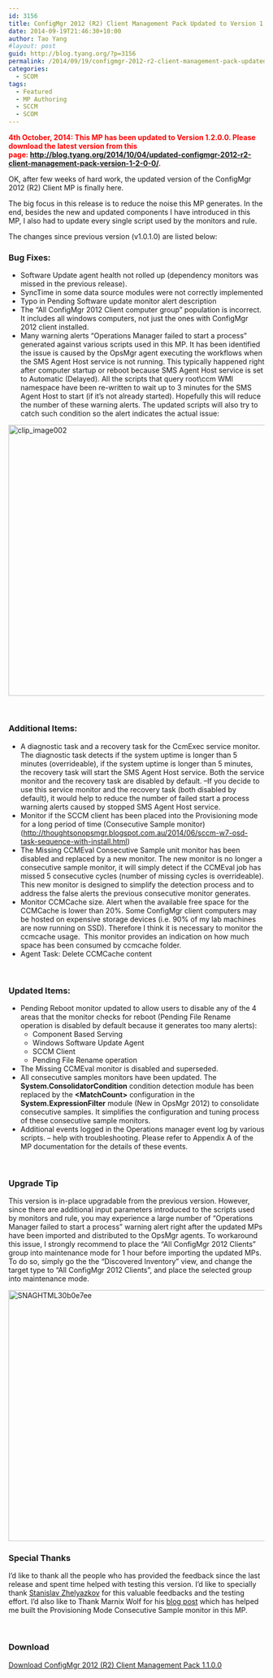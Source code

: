 ```yaml
---
id: 3156
title: ConfigMgr 2012 (R2) Client Management Pack Updated to Version 1.1.0.0
date: 2014-09-19T21:46:30+10:00
author: Tao Yang
#layout: post
guid: http://blog.tyang.org/?p=3156
permalink: /2014/09/19/configmgr-2012-r2-client-management-pack-updated-version-1-1-0-0/
categories:
  - SCOM
tags:
  - Featured
  - MP Authoring
  - SCCM
  - SCOM
---
```

<span style="color: #ff0000;"><strong>4th October, 2014: This MP has been updated to Version 1.2.0.0. Please download the latest version from this page: <a href="http://blog.tyang.org/2014/10/04/updated-configmgr-2012-r2-client-management-pack-version-1-2-0-0/">http://blog.tyang.org/2014/10/04/updated-configmgr-2012-r2-client-management-pack-version-1-2-0-0/</a>.</strong></span>

OK, after few weeks of hard work, the updated version of the ConfigMgr 2012 (R2) Client MP is finally here.

The big focus in this release is to reduce the noise this MP generates. In the end, besides the new and updated components I have introduced in this MP, I also had to update every single script used by the monitors and rule.

The changes since previous version (v1.0.1.0) are listed below:
<h3>Bug Fixes:</h3>
<ul>
	<li>Software Update agent health not rolled up (dependency monitors was missed in the previous release).</li>
	<li>SyncTime in some data source modules were not correctly implemented</li>
	<li>Typo in Pending Software update monitor alert description</li>
	<li>The “All ConfigMgr 2012 Client computer group” population is incorrect. It includes all windows computers, not just the ones with ConfigMgr 2012 client installed.</li>
	<li>Many warning alerts “Operations Manager failed to start a process” generated against various scripts used in this MP. It has been identified the issue is caused by the OpsMgr agent executing the workflows when the SMS Agent Host service is not running. This typically happened right after computer startup or reboot because SMS Agent Host service is set to Automatic (Delayed). All the scripts that query root\ccm WMI namespace have been re-written to wait up to 3 minutes for the SMS Agent Host to start (if it’s not already started). Hopefully this will reduce the number of these warning alerts. The updated scripts will also try to catch such condition so the alert indicates the actual issue:</li>
</ul>
<a href="http://blog.tyang.org/wp-content/uploads/2014/09/clip_image002.jpg"><img style="background-image: none; float: none; padding-top: 0px; padding-left: 0px; margin-left: auto; display: block; padding-right: 0px; margin-right: auto; border: 0px;" title="clip_image002" src="http://blog.tyang.org/wp-content/uploads/2014/09/clip_image002_thumb.jpg" alt="clip_image002" width="612" height="533" border="0" /></a>

&nbsp;
<h3>Additional Items:</h3>
<ul>
	<li>A diagnostic task and a recovery task for the CcmExec service monitor. The diagnostic task detects if the system uptime is longer than 5 minutes (overrideable), if the system uptime is longer than 5 minutes, the recovery task will start the SMS Agent Host service. Both the service monitor and the recovery task are disabled by default. –If you decide to use this service monitor and the recovery task (both disabled by default), it would help to reduce the number of failed start a process warning alerts caused by stopped SMS Agent Host service.</li>
	<li>Monitor if the SCCM client has been placed into the Provisioning mode for a long period of time (Consecutive Sample monitor) (<a href="http://thoughtsonopsmgr.blogspot.com.au/2014/06/sccm-w7-osd-task-sequence-with-install.html">http://thoughtsonopsmgr.blogspot.com.au/2014/06/sccm-w7-osd-task-sequence-with-install.html</a>)</li>
	<li>The Missing CCMEval Consecutive Sample unit monitor has been disabled and replaced by a new monitor. The new monitor is no longer a consecutive sample monitor, it will simply detect if the CCMEval job has missed 5 consecutive cycles (number of missing cycles is overrideable). This new monitor is designed to simplify the detection process and to address the false alerts the previous consecutive monitor generates.</li>
	<li>Monitor CCMCache size. Alert when the available free space for the CCMCache is lower than 20%. Some ConfigMgr client computers may be hosted on expensive storage devices (i.e. 90% of my lab machines are now running on SSD). Therefore I think it is necessary to monitor the ccmcache usage.  This monitor provides an indication on how much space has been consumed by ccmcache folder.</li>
	<li>Agent Task: Delete CCMCache content</li>
</ul>
&nbsp;
<h3>Updated Items:</h3>
<ul>
	<li>Pending Reboot monitor updated to allow users to disable any of the 4 areas that the monitor checks for reboot (Pending File Rename operation is disabled by default because it generates too many alerts):
<ul>
	<li>Component Based Serving</li>
	<li>Windows Software Update Agent</li>
	<li>SCCM Client</li>
	<li>Pending File Rename operation</li>
</ul>
</li>
	<li>The Missing CCMEval monitor is disabled and superseded.</li>
	<li>All consecutive samples monitors have been updated. The <strong>System.ConsolidatorCondition</strong> condition detection module has been replaced by the <strong>&lt;MatchCount&gt;</strong> configuration in the <strong>System.ExpressionFilter</strong> module (New in OpsMgr 2012) to consolidate consecutive samples. It simplifies the configuration and tuning process of these consecutive sample monitors.</li>
	<li>Additional events logged in the Operations manager event log by various scripts. – help with troubleshooting. Please refer to Appendix A of the MP documentation for the details of these events.</li>
</ul>
&nbsp;
<h3>Upgrade Tip</h3>
This version is in-place upgradable from the previous version. However, since there are additional input parameters introduced to the scripts used by monitors and rule, you may experience a large number of “Operations Manager failed to start a process” warning alert right after the updated MPs have been imported and distributed to the OpsMgr agents. To workaround this issue, I strongly recommend to place the “All ConfigMgr 2012 Clients” group into maintenance mode for 1 hour before importing the updated MPs. To do so, simply go the the “Discovered Inventory” view, and change the target type to “All ConfigMgr 2012 Clients”, and place the selected group into maintenance mode.

<a href="http://blog.tyang.org/wp-content/uploads/2014/09/SNAGHTML30b0e7ee.png"><img style="background-image: none; padding-top: 0px; padding-left: 0px; display: inline; padding-right: 0px; border: 0px;" title="SNAGHTML30b0e7ee" src="http://blog.tyang.org/wp-content/uploads/2014/09/SNAGHTML30b0e7ee_thumb.png" alt="SNAGHTML30b0e7ee" width="661" height="494" border="0" /></a>
<h3>Special Thanks</h3>
I’d like to thank all the people who has provided the feedback since the last release and spent time helped with testing this version. I’d like to specially thank <a href="https://cloudadministrator.wordpress.com/">Stanislav Zhelyazkov</a> for this valuable feedbacks and the testing effort. I’d also like to Thank Marnix Wolf for his <a href="http://thoughtsonopsmgr.blogspot.com.au/2014/06/sccm-w7-osd-task-sequence-with-install.html">blog post</a> which has helped me built the Provisioning Mode Consecutive Sample monitor in this MP.

&nbsp;
<h3>Download</h3>
<a href="http://blog.tyang.org/wp-content/uploads/2014/09/ConfigMgr-2012-Client-MP-V1.1.0.0.zip">Download ConfigMgr 2012 (R2) Client Management Pack 1.1.0.0</a>